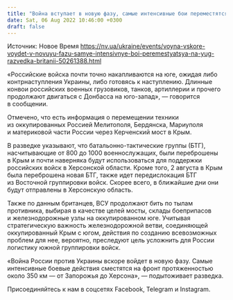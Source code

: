 ```yaml
---
title: "Война вступает в новую фазу, самые интенсивные бои переместятся на юг — британская разведка"
date: Sat, 06 Aug 2022 10:46:00 +0300
draft: false
---
```

Источник: Новое Время https://nv.ua/ukraine/events/voyna-vskore-voydet-v-novuyu-fazu-samye-intensivnye-boi-peremestyatsya-na-yug-razvedka-britanii-50261388.html


«Российские войска почти точно накапливаются на юге, ожидая либо контрнаступления Украины, либо готовясь к наступлению. Длинные конвои российских военных грузовиков, танков, артиллерии и прочего продолжают двигаться с Донбасса на юго-запад», — говорится в сообщении.

Отмечено, что есть информация о перемещении техники из оккупированных Россией Мелитополя, Бердянска, Мариуполя и материковой части России через Керченский мост в Крым.

В разведке указывают, что батальонно-тактические группы (БТГ), насчитывающие от 800 до 1000 военнослужащих, были переброшены в Крым и почти наверняка будут использоваться для поддержки российских войск в Херсонской области. Кроме того, 2 августа в Крым была переброшена новая БТГ, также идет передислокация БТГ из Восточной группировки войск. Скорее всего, в ближайшие дни они будут отправлены в Херсонскую область.

Также по данным британцев, ВСУ продолжают бить по тылам противника, выбирая в качестве целей мосты, склады боеприпасов и железнодорожные узлы на оккупированном юге. Учитывая стратегическую важность железнодорожной ветви, соединяющей оккупированный Крым с югом, действия по созданию всевозможных проблем для нее, вероятно, преследуют цель усложнить для России логистику южной группировки войск.

«Война России против Украины вскоре войдет в новую фазу. Самые интенсивные боевые действия сместятся на фронт протяженностью около 350 км — от Запорожья до Херсона», — подытоживает разведка.

Присоединяйтесь к нам в соцсетях Facebook, Telegram и Instagram.
